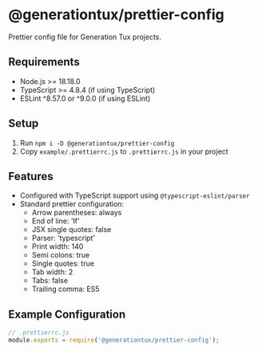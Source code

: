 # @generationtux/prettier-config

Prettier config file for Generation Tux projects.

## Requirements

- Node.js >= 18.18.0
- TypeScript >= 4.8.4 (if using TypeScript)
- ESLint ^8.57.0 or ^9.0.0 (if using ESLint)

## Setup

1. Run `npm i -D @generationtux/prettier-config`
2. Copy `example/.prettierrc.js` to `.prettierrc.js` in your project

## Features

- Configured with TypeScript support using `@typescript-eslint/parser`
- Standard prettier configuration:
  - Arrow parentheses: always
  - End of line: 'lf'
  - JSX single quotes: false
  - Parser: 'typescript'
  - Print width: 140
  - Semi colons: true
  - Single quotes: true
  - Tab width: 2
  - Tabs: false
  - Trailing comma: ES5

## Example Configuration

```javascript
// .prettierrc.js
module.exports = require('@generationtux/prettier-config');
```
